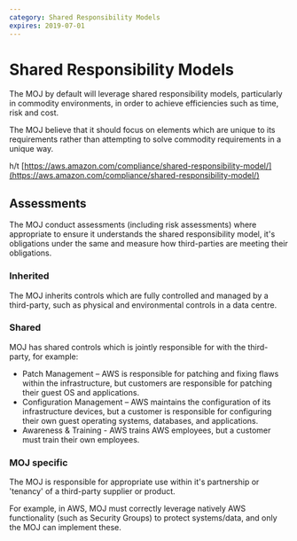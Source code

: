 ```yaml
---
category: Shared Responsibility Models
expires: 2019-07-01
---
```


# Shared Responsibility Models

The MOJ by default will leverage shared responsibility models, particularly in commodity environments, in order to achieve efficiencies such as time, risk and cost.

The MOJ believe that it should focus on elements which are unique to its requirements rather than attempting to solve commodity requirements in a unique way.

h/t [https://aws.amazon.com/compliance/shared-responsibility-model/](https://aws.amazon.com/compliance/shared-responsibility-model/)

## Assessments

The MOJ conduct assessments (including risk assessments) where appropriate to ensure it understands the shared responsibility model, it's obligations under the same and measure how third-parties are meeting their obligations.

### Inherited

The MOJ inherits controls which are fully controlled and managed by a third-party, such as physical and environmental controls in a data centre.

### Shared

MOJ has shared controls which is jointly responsible for with the third-party, for example:

* Patch Management – AWS is responsible for patching and fixing flaws within the infrastructure, but customers are responsible for patching their guest OS and applications.
* Configuration Management – AWS maintains the configuration of its infrastructure devices, but a customer is responsible for configuring their own guest operating systems, databases, and applications.
* Awareness & Training - AWS trains AWS employees, but a customer must train their own employees.

### MOJ specific

The MOJ is responsible for appropriate use within it's partnership or 'tenancy' of a third-party supplier or product.

For example, in AWS, MOJ must correctly leverage natively AWS functionality (such as Security Groups) to protect systems/data, and only the MOJ can implement these.
